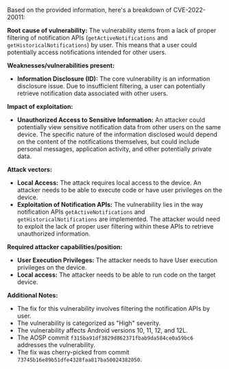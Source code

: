 Based on the provided information, here's a breakdown of CVE-2022-20011:

**Root cause of vulnerability:** The vulnerability stems from a lack of proper filtering of notification APIs (`getActiveNotifications` and `getHistoricalNotifications`) by user. This means that a user could potentially access notifications intended for other users.

**Weaknesses/vulnerabilities present:**
*   **Information Disclosure (ID):**  The core vulnerability is an information disclosure issue. Due to insufficient filtering, a user can potentially retrieve notification data associated with other users.

**Impact of exploitation:**
*   **Unauthorized Access to Sensitive Information:** An attacker could potentially view sensitive notification data from other users on the same device. The specific nature of the information disclosed would depend on the content of the notifications themselves, but could include personal messages, application activity, and other potentially private data.

**Attack vectors:**
*   **Local Access:** The attack requires local access to the device. An attacker needs to be able to execute code or have user privileges on the device.
*   **Exploitation of Notification APIs:** The vulnerability lies in the way notification APIs `getActiveNotifications` and `getHistoricalNotifications` are implemented. The attacker would need to exploit the lack of proper user filtering within these APIs to retrieve unauthorized information.

**Required attacker capabilities/position:**
*   **User Execution Privileges:** The attacker needs to have User execution privileges on the device.
*   **Local access:** The attacker needs to be able to run code on the target device.

**Additional Notes:**
*   The fix for this vulnerability involves filtering the notification APIs by user.
*   The vulnerability is categorized as "High" severity.
*   The vulnerability affects Android versions 10, 11, 12, and 12L.
*   The AOSP commit `f315ba91df3829d862371fbab9da584ce0a59bc6` addresses the vulnerability.
* The fix was cherry-picked from commit `73745b16e89b51dfe4328faa817ba50024382050`.